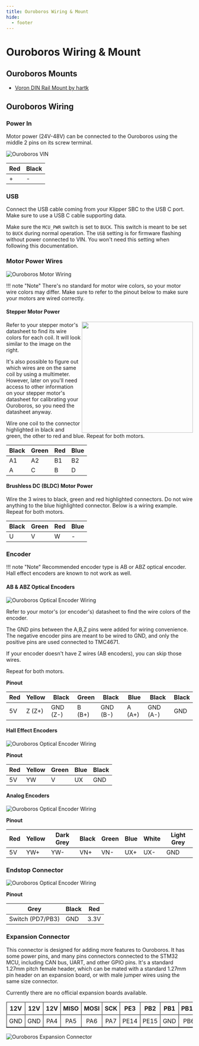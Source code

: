 ```yaml
---
title: Ouroboros Wiring & Mount
hide:
  - footer
---
```


# Ouroboros Wiring & Mount

## Ouroboros Mounts
- [Voron DIN Rail Mount by hartk](./Ouroboros_Mount_hartk.zip)

## Ouroboros Wiring

### Power In

Motor power (24V-48V) can be connected to the Ouroboros using the middle 2 pins on its screw terminal.

![Ouroboros VIN](../assets/ouroboros/power.png)

| Red  | Black |
| ---- | ----- |
| +    | -     |

### USB

Connect the USB cable coming from your Klipper SBC to the USB C port. Make sure to use a USB C cable supporting data.

Make sure the `MCU_PWR` switch is set to `BUCK`. This switch is meant to be set to `BUCK` during normal operation. The `USB` setting is for firmware flashing without power connected to VIN. You won't need this setting when following this documentation.

### Motor Power Wires

![Ouroboros Motor Wiring](../assets/ouroboros/motors.png)

!!! note "Note"
    There's no standard for motor wire colors, so your motor wire colors may differ. Make sure to refer to the pinout below to make sure your motors are wired correctly.

#### Stepper Motor Power
<img align="right" width="300" height="300" src="/../assets/ouroboros/stepper-coils.PNG">
Refer to your stepper motor's datasheet to find its wire colors for each coil. It will look similar to the image on the right. 

It's also possible to figure out which wires are on the same coil by using a multimeter. However, later on you'll need access to other information on your stepper motor's datasheet for calibrating your Ouroboros, so you need the datasheet anyway.

Wire one coil to the connector highlighted in black and green, the other to red and blue. Repeat for both motors.

| Black | Green | Red  | Blue |
| ----- | ----- | ---- | ---- |
| A1    | A2    | B1   | B2   |
| A     | C     | B    | D    |

#### Brushless DC (BLDC) Motor Power

Wire the 3 wires to black, green and red highlighted connectors. Do not wire anything to the blue highlighted connector. Below is a wiring example. Repeat for both motors.

| Black | Green | Red  | Blue |
| ----- | ----- | ---- | ---- |
| U     | V     | W    | -    |

### Encoder

!!! note "Note"
    Recommended encoder type is AB or ABZ optical encoder. Hall effect encoders are known to not work as well.

#### AB & ABZ Optical Encoders
![Ouroboros Optical Encoder Wiring](../assets/ouroboros/enc.png)

Refer to your motor's (or encoder's) datasheet to find the wire colors of the encoder.

The GND pins between the A,B,Z pins were added for wiring convenience. The negative encoder pins are meant to be wired to GND, and only the positive pins are used connected to TMC4671.

If your encoder doesn't have Z wires (AB encoders), you can skip those wires.

Repeat for both motors.

**Pinout**

| Red  | Yellow | Black    | Green  | Black    | Blue   | Black    | Black |
| ---- | ------ | -------- | ------ | -------- | ------ | -------- | ----- |
| 5V   | Z (Z+) | GND (Z-) | B (B+) | GND (B-) | A (A+) | GND (A-) | GND   |

#### Hall Effect Encoders

![Ouroboros Optical Encoder Wiring](../assets/ouroboros/hall.png)

**Pinout**

| Red  | Yellow | Green | Blue | Black |
| ---- | ------ | ----- | ---- | ----- |
| 5V   | YW     | V     | UX   | GND   |

#### Analog Encoders

![Ouroboros Optical Encoder Wiring](../assets/ouroboros/aenc.png)

**Pinout**

| Red  | Yellow | Dark Grey | Black | Green | Blue | White | Light Grey |
| ---- | ------ | ----- | ----- | ----- | ---- | ----- | ----- |
| 5V   | YW+    | YW-   | VN+   | VN-   | UX+  | UX-   | GND   |

### Endstop Connector

![Ouroboros Optical Encoder Wiring](../assets/ouroboros/sw.png)

**Pinout**

| Grey             | Black | Red  |
| ---------------- | ----- | ---- |
| Switch (PD7/PB3) | GND   | 3.3V |

### Expansion Connector

This connector is designed for adding more features to Ouroboros. It has some power pins, and many pins connectors connected to the STM32 MCU, including CAN bus, UART, and other GPIO pins. It's a standard 1.27mm pitch female header, which can be mated with a standard 1.27mm pin header on an expansion board, or with male jumper wires using the same size connector.

Currently there are no official expansion boards available.

<style type="text/css">
.tg  {border-collapse:collapse;border-spacing:0;}
.tg td{border-color:amber;border-style:solid;border-width:2px;overflow:hidden;padding:6px 6px;word-break:normal;}
.tg th{border-color:amber;border-style:solid;border-width:2px;overflow:hidden;padding:6px 6px;word-break:normal;}
.tg .tg-0pky{border-color:inherit;text-align:center;vertical-align:center}
.tg .tg-0lax{text-align:center;vertical-align:center}
</style>
<table class="tg"><thead>
  <tr>
    <th class="tg-0pky">12V</th>
    <th class="tg-0pky">12V</th>
    <th class="tg-0pky">12V</th>
    <th class="tg-0pky">MISO</th>
    <th class="tg-0pky">MOSI</th>
    <th class="tg-0pky">SCK</th>
    <th class="tg-0pky">PE3</th>
    <th class="tg-0pky">PB2</th>
    <th class="tg-0pky">PB1</th>
    <th class="tg-0pky">PB10</th>
    <th class="tg-0pky">PE9</th>
    <th class="tg-0pky">GND</th>
    <th class="tg-0pky">GND</th>
    <th class="tg-0pky">GND</th>
    <th class="tg-0pky">PB0</th>
    <th class="tg-0pky">GND</th>
    <th class="tg-0pky">3.3V</th>
    <th class="tg-0pky">3.3V</th>
    <th class="tg-0pky">5V</th>
    <th class="tg-0pky">5V</th>
  </tr></thead>
<tbody>
  <tr>
    <td class="tg-0pky">GND</td>
    <td class="tg-0pky">GND</td>
    <td class="tg-0pky">PA4</td>
    <td class="tg-0pky">PA5</td>
    <td class="tg-0pky">PA6</td>
    <td class="tg-0pky">PA7</td>
    <td class="tg-0pky">PE14</td>
    <td class="tg-0pky">PE15</td>
    <td class="tg-0pky">GND</td>
    <td class="tg-0pky">PB6</td >
    <td class="tg-0pky">PB5</td>
    <td class="tg-0pky">GND</td>
    <td class="tg-0pky">PE8</td>
    <td class="tg-0pky">PE7</td>
    <td class="tg-0pky">GND</td>
    <td class="tg-0pky">PE1</td>
    <td class="tg-0pky">PE0</td>
    <td class="tg-0pky">GND</td>
    <td class="tg-0pky">PB9</td>
    <td class="tg-0pky">PB8</td>
  </tr>
</tbody></table>

![Ouroboros Expansion Connector](../assets/ouroboros/exp.png)
